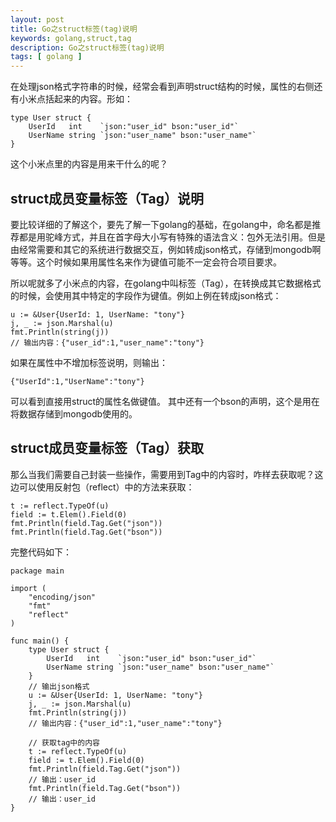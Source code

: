 ```yaml
---
layout: post
title: Go之struct标签(tag)说明
keywords: golang,struct,tag
description: Go之struct标签(tag)说明
tags: [ golang ]
---
```


在处理json格式字符串的时候，经常会看到声明struct结构的时候，属性的右侧还有小米点括起来的内容。形如：

```
type User struct {
    UserId   int    `json:"user_id" bson:"user_id"`
    UserName string `json:"user_name" bson:"user_name"`
}
```
这个小米点里的内容是用来干什么的呢？


## struct成员变量标签（Tag）说明
要比较详细的了解这个，要先了解一下golang的基础，在golang中，命名都是推荐都是用驼峰方式，并且在首字母大小写有特殊的语法含义：包外无法引用。但是由经常需要和其它的系统进行数据交互，例如转成json格式，存储到mongodb啊等等。这个时候如果用属性名来作为键值可能不一定会符合项目要求。

所以呢就多了小米点的内容，在golang中叫标签（Tag），在转换成其它数据格式的时候，会使用其中特定的字段作为键值。例如上例在转成json格式：
```
u := &User{UserId: 1, UserName: "tony"}
j, _ := json.Marshal(u)
fmt.Println(string(j))
// 输出内容：{"user_id":1,"user_name":"tony"}
```
如果在属性中不增加标签说明，则输出：
```
{"UserId":1,"UserName":"tony"}
```
可以看到直接用struct的属性名做键值。
其中还有一个bson的声明，这个是用在将数据存储到mongodb使用的。

## struct成员变量标签（Tag）获取

那么当我们需要自己封装一些操作，需要用到Tag中的内容时，咋样去获取呢？这边可以使用反射包（reflect）中的方法来获取：
```
t := reflect.TypeOf(u)
field := t.Elem().Field(0)
fmt.Println(field.Tag.Get("json"))
fmt.Println(field.Tag.Get("bson"))
```

完整代码如下：

```
package main
 
import (
    "encoding/json"
    "fmt"
    "reflect"
)
 
func main() {
    type User struct {
        UserId   int    `json:"user_id" bson:"user_id"`
        UserName string `json:"user_name" bson:"user_name"`
    }
    // 输出json格式
    u := &User{UserId: 1, UserName: "tony"}
    j, _ := json.Marshal(u)
    fmt.Println(string(j))
    // 输出内容：{"user_id":1,"user_name":"tony"}
 
    // 获取tag中的内容
    t := reflect.TypeOf(u)
    field := t.Elem().Field(0)
    fmt.Println(field.Tag.Get("json"))
    // 输出：user_id
    fmt.Println(field.Tag.Get("bson"))
    // 输出：user_id
}
```